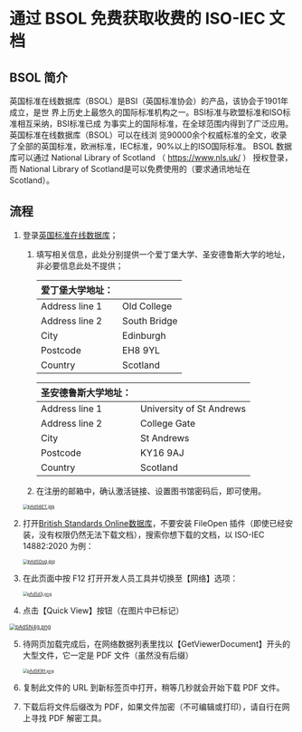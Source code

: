 # 通过 BSOL 免费获取收费的 ISO-IEC 文档

## BSOL 简介

英国标准在线数据库（BSOL）是BSI（英国标准协会）的产品，该协会于1901年成立，是世 界上历史上最悠久的国际标准机构之一。BSI标准与欧盟标准和ISO标准相互采纳，BSI标准已成 为事实上的国际标准，在全球范围内得到了广泛应用。英国标准在线数据库（BSOL）可以在线浏 览90000余个权威标准的全文，收录了全部的英国标准，欧洲标准，IEC标准，90%以上的ISO国际标准。 BSOL 数据库可以通过 National Library of Scotland （ https://www.nls.uk/ ） 授权登录，而 National Library of Scotland是可以免费使用的（要求通讯地址在Scotland）。

## 流程

1. 登录[英国标准在线数据库](https://auth.nls.uk/join/ )；

   1. 填写相关信息，此处分别提供一个爱丁堡大学、圣安德鲁斯大学的地址，非必要信息此处不提供；

      | 爱丁堡大学地址： |              |
      | ---------------- | ------------ |
      | Address line 1   | Old College  |
      | Address line 2   | South Bridge |
      | City             | Edinburgh    |
      | Postcode         | EH8 9YL      |
      | Country          | Scotland     |

      | 圣安德鲁斯大学地址： |                          |
      | -------------------- | ------------------------ |
      | Address line 1       | University of St Andrews |
      | Address line 2       | College Gate             |
      | City                 | St Andrews               |
      | Postcode             | KY16 9AJ                 |
      | Country              | Scotland                 |

   2. 在注册的邮箱中，确认激活链接、设置图书馆密码后，即可使用。

   <a href="https://imgse.com/i/pAdS6ET"><img src="https://s21.ax1x.com/2024/10/21/pAdS6ET.jpg" alt="pAdS6ET.jpg" border="0" style="zoom:55%;" /></a>

2. 打开[British Standards Online数据库](https://bsol-bsigroup-com.nls.idm.oclc.org/)，不要安装 FileOpen 插件（即使已经安装，没有权限仍然无法下载文档），搜索你想下载的文档，以 ISO-IEC 14882:2020 为例：

   <a href="https://imgse.com/i/pAdSDuq"><img src="https://s21.ax1x.com/2024/10/21/pAdSDuq.jpg" alt="pAdSDuq.jpg" border="0" style="zoom: 55%;" /></a>

3. 在此页面中按 F12 打开开发人员工具并切换至【网络】选项：

   <a href="https://imgse.com/i/pAdSd3j"><img src="https://s21.ax1x.com/2024/10/21/pAdSd3j.png" alt="pAdSd3j.png" border="0" style="zoom: 50%;" /></a>

4. 点击【Quick View】按钮（在图片中已标记）

<a href="https://imgse.com/i/pAdSN4g"><img src="https://s21.ax1x.com/2024/10/21/pAdSN4g.png" alt="pAdSN4g.png" border="0" style="zoom: 67%;" /></a>

5. 待网页加载完成后，在网络数据列表里找以【GetViewerDocument】开头的大型文件，它一定是 PDF 文件（虽然没有后缀）

   <a href="https://imgse.com/i/pAdSK9H"><img src="https://s21.ax1x.com/2024/10/21/pAdSK9H.png" alt="pAdSK9H.png" border="0" style="zoom:50%;" /></a>
6. 复制此文件的 URL 到新标签页中打开，稍等几秒就会开始下载 PDF 文件。
7. 下载后将文件后缀改为 PDF，如果文件加密（不可编辑或打印），请自行在网上寻找 PDF 解密工具。

   